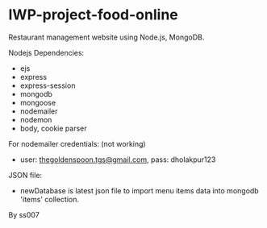 # IWP-project-food-online

Restaurant management website using Node.js, MongoDB.

Nodejs Dependencies:
* ejs
* express
* express-session
* mongodb
* mongoose
* nodemailer
* nodemon
* body, cookie parser

For nodemailer credentials: (not working)
* user: thegoldenspoon.tgs@gmail.com, pass: dholakpur123

JSON file: 
* newDatabase is latest json file to import menu items data into mongodb 'items' collection.


By ss007
